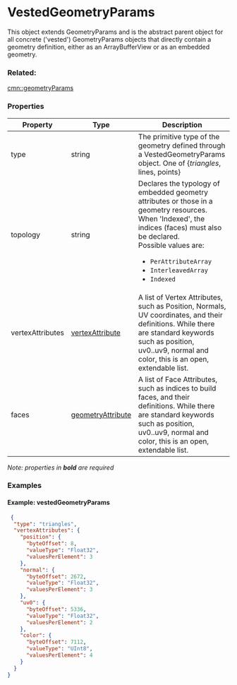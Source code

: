 # VestedGeometryParams

This object extends GeometryParams and is the abstract parent object for all concrete ('vested') GeometryParams objects that directly contain a geometry definition, either as an ArrayBufferView or as an embedded geometry.

### Related:

[cmn::geometryParams](geometryParams.cmn.md)
### Properties

| Property | Type | Description |
| --- | --- | --- |
| type | string | The primitive type of the geometry defined through a VestedGeometryParams object. One of {*triangles*, lines, points} |
| topology | string | Declares the typology of embedded geometry attributes or those in a geometry resources. When 'Indexed', the indices (faces) must also be declared.<div>Possible values are:<ul><li>`PerAttributeArray`</li><li>`InterleavedArray`</li><li>`Indexed`</li></ul></div> |
| vertexAttributes | [vertexAttribute](vertexAttribute.cmn.md) | A list of Vertex Attributes, such as Position, Normals, UV coordinates, and their definitions. While there are standard keywords such as position, uv0..uv9, normal and color, this is an open, extendable list. |
| faces | [geometryAttribute](geometryAttribute.cmn.md) | A list of Face Attributes, such as indices to build faces, and their definitions. While there are standard keywords such as position, uv0..uv9, normal and color, this is an open, extendable list. |

*Note: properties in **bold** are required*

### Examples 

#### Example: vestedGeometryParams 

```json
 {
  "type": "triangles",
  "vertexAttributes": {
    "position": {
      "byteOffset": 8,
      "valueType": "Float32",
      "valuesPerElement": 3
    },
    "normal": {
      "byteOffset": 2672,
      "valueType": "Float32",
      "valuesPerElement": 3
    },
    "uv0": {
      "byteOffset": 5336,
      "valueType": "Float32",
      "valuesPerElement": 2
    },
    "color": {
      "byteOffset": 7112,
      "valueType": "UInt8",
      "valuesPerElement": 4
    }
  }
} 
```

